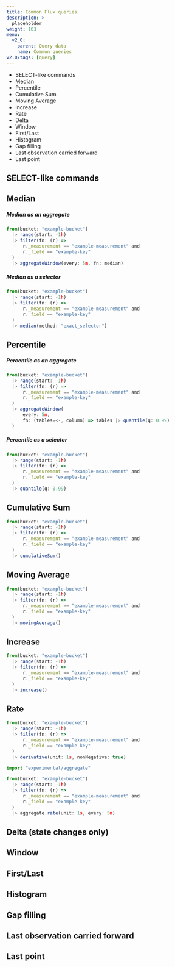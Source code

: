 ```yaml
---
title: Common Flux queries
description: >
  placeholder
weight: 103
menu:
  v2_0:
    parent: Query data
    name: Common queries
v2.0/tags: [query]
---
```



- SELECT-like commands
- Median
- Percentile
- Cumulative Sum
- Moving Average
- Increase
- Rate
- Delta
- Window
- First/Last
- Histogram
- Gap filling
- Last observation carried forward
- Last point

## SELECT-like commands

## Median

##### Median as an aggregate
```js
from(bucket: "example-bucket")
  |> range(start: -1h)
  |> filter(fn: (r) =>
      r._measurement == "example-measurement" and
      r._field == "example-key"
  )
  |> aggregateWindow(every: 5m, fn: median)
```

##### Median as a selector
```js
from(bucket: "example-bucket")
  |> range(start: -1h)
  |> filter(fn: (r) =>
      r._measurement == "example-measurement" and
      r._field == "example-key"
  )
  |> median(method: "exact_selector")
```

## Percentile

##### Percentile as an aggregate
```js
from(bucket: "example-bucket")
  |> range(start: -1h)
  |> filter(fn: (r) =>
      r._measurement == "example-measurement" and
      r._field == "example-key"
  )
  |> aggregateWindow(
      every: 5m,
      fn: (tables=<-, column) => tables |> quantile(q: 0.99)
  )
```

##### Percentile as a selector
```js
from(bucket: "example-bucket")
  |> range(start: -1h)
  |> filter(fn: (r) =>
      r._measurement == "example-measurement" and
      r._field == "example-key"
  )
  |> quantile(q: 0.99)
```

## Cumulative Sum
```js
from(bucket: "example-bucket")
  |> range(start: -1h)
  |> filter(fn: (r) =>
      r._measurement == "example-measurement" and
      r._field == "example-key"
  )
  |> cumulativeSum()
```

## Moving Average
```js
from(bucket: "example-bucket")
  |> range(start: -1h)
  |> filter(fn: (r) =>
      r._measurement == "example-measurement" and
      r._field == "example-key"
  )
  |> movingAverage()
```

## Increase
```js
from(bucket: "example-bucket")
  |> range(start: -1h)
  |> filter(fn: (r) =>
      r._measurement == "example-measurement" and
      r._field == "example-key"
  )
  |> increase()
```

## Rate
```js
from(bucket: "example-bucket")
  |> range(start: -1h)
  |> filter(fn: (r) =>
      r._measurement == "example-measurement" and
      r._field == "example-key"
  )
  |> derivative(unit: 1s, nonNegative: true)
```

```js
import "experimental/aggregate"

from(bucket: "example-bucket")
  |> range(start: -1h)
  |> filter(fn: (r) =>
      r._measurement == "example-measurement" and
      r._field == "example-key"
  )
  |> aggregate.rate(unit: 1s, every: 5m)
```

## Delta (state changes only)


## Window


## First/Last


## Histogram


## Gap filling


## Last observation carried forward


## Last point
